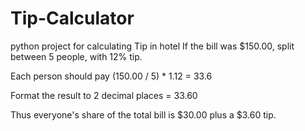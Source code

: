# Tip-Calculator
python project for calculating Tip in hotel
If the bill was $150.00, split between 5 people, with 12% tip.

Each person should pay (150.00 / 5) * 1.12 = 33.6

Format the result to 2 decimal places = 33.60

Thus everyone's share of the total bill is $30.00 plus a $3.60 tip.
